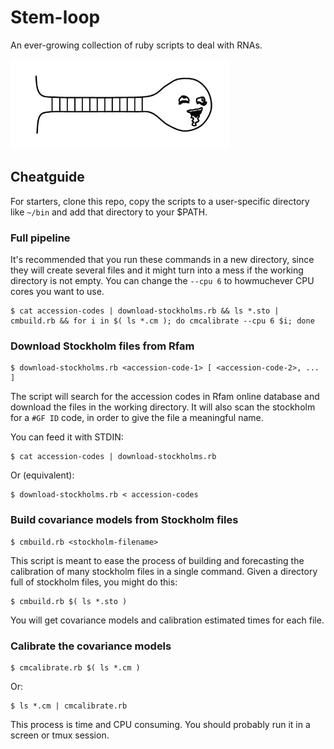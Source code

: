 # Stem-loop
An ever-growing collection of ruby scripts to deal with RNAs.

<img src="https://github.com/jmberros/stem-loop/blob/master/stem-loop.png" width="350">

## Cheatguide

For starters, clone this repo, copy the scripts to a user-specific directory like `~/bin` and add that directory to your $PATH.

### Full pipeline
It's recommended that you run these commands in a new directory, since they will create several files and it might turn into a mess if the working directory is not empty. You can change the `--cpu 6` to howmuchever CPU cores you want to use.
```shell
$ cat accession-codes | download-stockholms.rb && ls *.sto | cmbuild.rb && for i in $( ls *.cm ); do cmcalibrate --cpu 6 $i; done
```

### Download Stockholm files from Rfam
```shell
$ download-stockholms.rb <accession-code-1> [ <accession-code-2>, ... ]
```

The script will search for the accession codes in Rfam online database and download the files in the working directory. It will also scan the stockholm for a `#GF ID` code, in order to give the file a meaningful name.

You can feed it with STDIN:
```shell
$ cat accession-codes | download-stockholms.rb
```
Or (equivalent):
```
$ download-stockholms.rb < accession-codes
```

### Build covariance models from Stockholm files
```shell
$ cmbuild.rb <stockholm-filename>
```
This script is meant to ease the process of building and forecasting the calibration of many stockholm files in a single command. Given a directory full of stockholm files, you might do this:
```shell
$ cmbuild.rb $( ls *.sto )
```
You will get covariance models and calibration estimated times for each file.

### Calibrate the covariance models
```shell
$ cmcalibrate.rb $( ls *.cm )
```
Or:
```shell
$ ls *.cm | cmcalibrate.rb
```
This process is time and CPU consuming. You should probably run it in a screen or tmux session.
